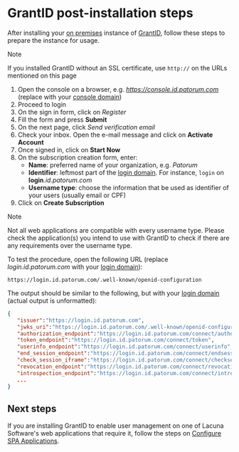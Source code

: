 ﻿# GrantID post-installation steps

After installing your [on premises](index.md) instance of [GrantID](../index.md), follow these steps to prepare the instance for usage.

> [!NOTE]
> If you installed GrantID without an SSL certificate, use `http://` on the URLs mentioned on this page

1. Open the console on a browser, e.g. *https://console.id.patorum.com* (replace with your [console domain](index.md#planning))
1. Proceed to login
1. On the sign in form, click on *Register*
1. Fill the form and press **Submit**
1. On the next page, click *Send verification email*
1. Check your inbox. Open the e-mail message and click on **Activate Account**
1. Once signed in, click on **Start Now**
1. On the subscription creation form, enter:
   * **Name**: preferred name of your organization, e.g. *Patorum*
   * **Identifier**: leftmost part of the [login domain](index.md#planning). For instance, `login` on **login**.*id.patorum.com*
   * **Username type**: choose the information that be used as identifier of your users (usually email or CPF)
1. Click on **Create Subscription**

> [!NOTE]
> Not all web applications are compatible with every username type. Please check the application(s) you intend to use with
> GrantID to check if there are any requirements over the username type.

To test the procedure, open the following URL (replace *login.id.patorum.com* with your [login domain](index.md#planning)):

```plaintext
https://login.id.patorum.com/.well-known/openid-configuration
```

The output should be similar to the following, but with your [login domain](index.md#planning) (actual output is unformatted):

```json
{ 
   "issuer":"https://login.id.patorum.com",
   "jwks_uri":"https://login.id.patorum.com/.well-known/openid-configuration/jwks",
   "authorization_endpoint":"https://login.id.patorum.com/connect/authorize",
   "token_endpoint":"https://login.id.patorum.com/connect/token",
   "userinfo_endpoint":"https://login.id.patorum.com/connect/userinfo",
   "end_session_endpoint":"https://login.id.patorum.com/connect/endsession",
   "check_session_iframe":"https://login.id.patorum.com/connect/checksession",
   "revocation_endpoint":"https://login.id.patorum.com/connect/revocation",
   "introspection_endpoint":"https://login.id.patorum.com/connect/introspect",
   ...
}
```

## Next steps

If you are installing GrantID to enable user management on one of Lacuna Software's web applications that require it,
follow the steps on [Configure SPA Applications](configure-spa-app.md).
